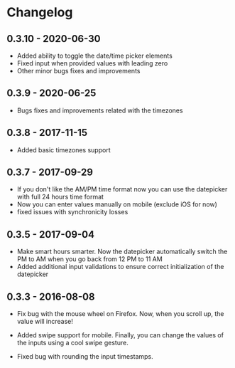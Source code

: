 
# Changelog

## 0.3.10 - 2020-06-30

- Added ability to toggle the date/time picker elements
- Fixed input when provided values with leading zero
- Other minor bugs fixes and improvements

## 0.3.9 - 2020-06-25

- Bugs fixes and improvements related with the timezones

## 0.3.8 - 2017-11-15

- Added basic timezones support

## 0.3.7 - 2017-09-29

- If you don't like the AM/PM time format now you can use the datepicker with full 24 hours time format
- Now you can enter values manually on mobile (exclude iOS for now)
- fixed issues with synchronicity losses

## 0.3.5 - 2017-09-04

- Make smart hours smarter. Now the datepicker automatically switch the PM to AM when you go back from 12 PM to 11 AM
- Added additional input validations to ensure correct initialization of the datepicker

## 0.3.3 - 2016-08-08

- Fix bug with the mouse wheel on Firefox.
Now, when you scroll up, the value will increase!

- Added swipe support for mobile.
Finally, you can change the values of the inputs using a cool swipe gesture.

- Fixed bug with rounding the input timestamps.
